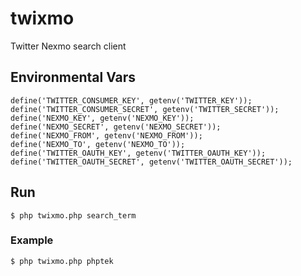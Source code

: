 twixmo
======

Twitter Nexmo search client

## Environmental Vars

    define('TWITTER_CONSUMER_KEY', getenv('TWITTER_KEY'));
    define('TWITTER_CONSUMER_SECRET', getenv('TWITTER_SECRET'));
    define('NEXMO_KEY', getenv('NEXMO_KEY'));
    define('NEXMO_SECRET', getenv('NEXMO_SECRET'));
    define('NEXMO_FROM', getenv('NEXMO_FROM'));
    define('NEXMO_TO', getenv('NEXMO_TO'));
    define('TWITTER_OAUTH_KEY', getenv('TWITTER_OAUTH_KEY'));
    define('TWITTER_OAUTH_SECRET', getenv('TWITTER_OAUTH_SECRET'));
    
## Run

    $ php twixmo.php search_term

### Example

    $ php twixmo.php phptek
